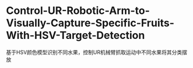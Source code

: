 # Control-UR-Robotic-Arm-to-Visually-Capture-Specific-Fruits-With-HSV-Target-Detection
基于HSV颜色模型识别不同水果，控制UR机械臂抓取运动中不同水果将其分类摆放
